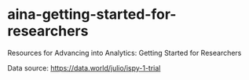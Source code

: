 # aina-getting-started-for-researchers
Resources for Advancing into Analytics: Getting Started for Researchers

Data source: https://data.world/julio/ispy-1-trial
